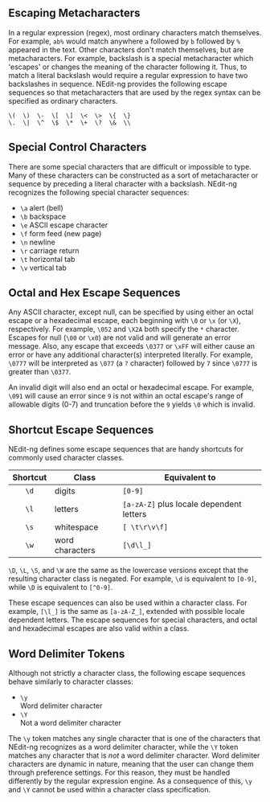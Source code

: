 
## Escaping Metacharacters

In a regular expression (regex), most ordinary characters match
themselves. For example, `ab%` would match anywhere `a` followed by `b`
followed by `%` appeared in the text. Other characters don't match
themselves, but are metacharacters. For example, backslash is a special
metacharacter which 'escapes' or changes the meaning of the character
following it. Thus, to match a literal backslash would require a regular
expression to have two backslashes in sequence. NEdit-ng provides the
following escape sequences so that metacharacters that are used by the
regex syntax can be specified as ordinary characters.

    \(  \)  \-  \[  \]  \<  \>  \{  \}
    \.  \|  \^  \$  \*  \+  \?  \&  \\

## Special Control Characters

There are some special characters that are difficult or impossible to
type. Many of these characters can be constructed as a sort of
metacharacter or sequence by preceding a literal character with a
backslash. NEdit-ng recognizes the following special character
sequences:

  - `\a`
    alert (bell)
  - `\b`
    backspace
  - `\e`
    ASCII escape character
  - `\f`
    form feed (new page)
  - `\n`
    newline
  - `\r`
    carriage return
  - `\t`
    horizontal tab
  - `\v`
    vertical tab

## Octal and Hex Escape Sequences

Any ASCII character, except null, can be specified by using
either an octal escape or a hexadecimal escape, each beginning with `\0`
or `\x` (or `\X`), respectively. For example, `\052` and `\X2A` both specify
the `*` character. Escapes for null (`\00` or `\x0`) are not valid and
will generate an error message. Also, any escape that exceeds `\0377` or
`\xFF` will either cause an error or have any additional character(s)
interpreted literally. For example, `\0777` will be interpreted as `\077`
(a `?` character) followed by `7` since `\0777` is greater than `\0377`.

An invalid digit will also end an octal or hexadecimal escape. For
example, `\091` will cause an error since `9` is not within an octal
escape's range of allowable digits (0-7) and truncation before the `9`
yields `\0` which is invalid.

## Shortcut Escape Sequences

NEdit-ng defines some escape sequences that are handy shortcuts for
commonly used character classes.

| Shortcut | Class | Equivalent to |
| :---: | --- | --- |
| `\d` | digits          | `[0-9]` |
| `\l` | letters         | `[a-zA-Z]` plus locale dependent letters |
| `\s` | whitespace      | `[ \t\r\v\f]` |
| `\w` | word characters | `[\d\l_]` |

`\D`, `\L`, `\S`, and `\W` are the same as the lowercase versions except
that the resulting character class is negated. For example, `\d` is
equivalent to `[0-9]`, while `\D` is equivalent to `[^0-9]`.

These escape sequences can also be used within a character class. For
example, `[\l_]` is the same as `[a-zA-Z_]`, extended with
possible locale dependent letters. The escape sequences for special
characters, and octal and hexadecimal escapes are also valid within a
class.

## Word Delimiter Tokens

Although not strictly a character class, the following escape sequences
behave similarly to character classes:

  - `\y`  
    Word delimiter character
  - `\Y`  
    Not a word delimiter character

The `\y` token matches any single character that is one of the
characters that NEdit-ng recognizes as a word delimiter character, while
the `\Y` token matches any character that is *not* a word delimiter
character. Word delimiter characters are dynamic in nature, meaning that
the user can change them through preference settings. For this reason,
they must be handled differently by the regular expression engine. As a
consequence of this, `\y` and `\Y` cannot be used within a character
class specification.
